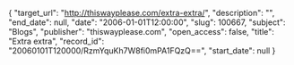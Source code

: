 {
  "target_url": "http://thiswayplease.com/extra-extra/", 
  "description": "", 
  "end_date": null, 
  "date": "2006-01-01T12:00:00", 
  "slug": 100667, 
  "subject": "Blogs", 
  "publisher": "thiswayplease.com", 
  "open_access": false, 
  "title": "Extra extra", 
  "record_id": "20060101T120000/RzmYquKh7W8fi0mPA1FQzQ==", 
  "start_date": null
}

